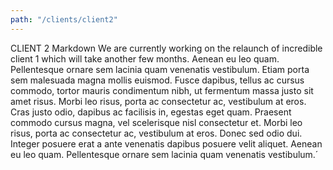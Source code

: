 ```yaml
---
path: "/clients/client2"
---
```


CLIENT 2 Markdown
 We are currently working on the relaunch of incredible client 1
            which will take another few months. Aenean eu leo quam. Pellentesque
            ornare sem lacinia quam venenatis vestibulum. Etiam porta sem
            malesuada magna mollis euismod. Fusce dapibus, tellus ac cursus
            commodo, tortor mauris condimentum nibh, ut fermentum massa justo
            sit amet risus. Morbi leo risus, porta ac consectetur ac, vestibulum
            at eros. Cras justo odio, dapibus ac facilisis in, egestas eget
            quam. Praesent commodo cursus magna, vel scelerisque nisl
            consectetur et. Morbi leo risus, porta ac consectetur ac, vestibulum
            at eros. Donec sed odio dui. Integer posuere erat a ante venenatis
            dapibus posuere velit aliquet. Aenean eu leo quam. Pellentesque
            ornare sem lacinia quam venenatis vestibulum.´

